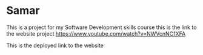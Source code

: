 # Samar
This is a project for my Software Development skills course
this is the link to the website project
https://www.youtube.com/watch?v=NWVcnNC1XFA

This is the deployed link to the website

